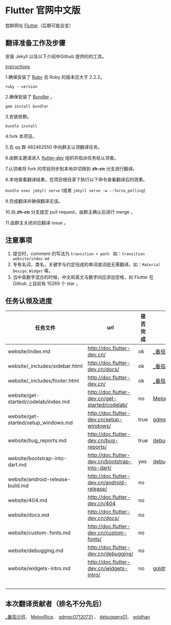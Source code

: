 # Flutter 官网中文版

尝鲜网址 [Flutter](http://doc.flutter-dev.cn)（后期可能会变）



## 翻译准备工作及步骤

安装 Jekyll 以及以下介绍中Github 提供的的工具。

[instructions](https://help.github.com/articles/using-jekyll-with-pages/)


1.确保安装了 [Ruby](https://www.ruby-lang.org/en/documentation/installation/) 且 Ruby 的版本应大于 2.2.2。

`ruby --version`

2.确保安装了 [Bundler](http://bundler.io/) 。

`gem install bundler`

3.安装依赖。

`bundle install`

4.fork 本项目。

5.去 qq 群 482462550 中向群主认领翻译任务。

6.由群主邀请进入 [flutter-dev](https://github.com/flutter-dev) 组织并指派任务给认领者。

7.认领者将 fork 的项目同步到本地并切换到 **zh-cn** 分支进行翻译。

8.本地查看翻译结果，在项目根目录下执行以下命令查看翻译后的效果。

`bundle exec jekyll serve` (或者 `jekyll serve -w --force_polling`)

9.完成翻译并确保翻译无误。

10.向 **zh-cn** 分支提交 pull request，由群主确认后进行 merge 。

11.由群主关闭对应翻译 issue 。

## 注意事项
1. 提交时，comment 的写法为 `transition + path ` 如：`transition website/index.md`
2. 专有名词，类名，关键字与约定俗成的单词或词组无需翻译。如：`Material Design`, `Widget` 等。
3. 当中英数字混合的时候，中文和英文与数字间应添加空格，如 Flutter 在 Github 上目前有 15269 个 star 。


## 任务认领及进度
| 任务文件 | url | 是否完成 | 译者 |
| ---------- | --- | ----------- | ----- |
| website/index.md |http://doc.flutter-dev.cn/  | ok | [_番茄沙司](https://github.com/ZhangQinglian) | 
| website/_includes/sidebar.html | http://doc.flutter-dev.cn/docs/ | ok | [_番茄沙司](https://github.com/ZhangQinglian) | 
| website/_includes/footer.html |http://doc.flutter-dev.cn/  |  ok | [\_番茄沙司](https://github.com/ZhangQinglian) | 
| website/get-started/codelab/index.md | http://doc.flutter-dev.cn/get-started/codelab/  | no | [MelonRice](https://github.com/MelonRice) | 
| website/get-started/setup_windows.md |  http://doc.flutter-dev.cn/setup-windows/  |  true  |  [gdmec07120731](https://github.com/gdmec07120731)  |
| website/bug_reports.md |http://doc.flutter-dev.cn/bug-reports/ | true | [debuggerx01](https://github.com/debuggerx01)|
| website/bootstrap-into-dart.md  |  http://doc.flutter-dev.cn/bootstrap-into-dart/ | yes | [debuggerx01](https://github.com/debuggerx01) |
| website/android-release-build.md|  http://doc.flutter-dev.cn/android-release/ | no   |     |   
| website/404.md  | http://doc.flutter-dev.cn/404 | no   |     |   
| website/docs.md | http://doc.flutter-dev.cn/docs/ |  no  |     |   
| website/custom-fonts.md  |  http://doc.flutter-dev.cn/custom-fonts/  |  no |     |   
| website/debugging.md  | http://doc.flutter-dev.cn/debugging/   |  no |     |   
| website/widgets-intro.md   |  http://doc.flutter-dev.cn/widgets-intro/  | no  |  [goldhan](https://github.com/goldhan)   |   
|    |    |   |     |   
|    |    |   |     |   
|    |    |   |     |   
|    |    |   |     |   
|    |    |   |     |   


## 本次翻译贡献者（排名不分先后）
[_番茄沙司](https://github.com/ZhangQinglian)、
[MelonRice](https://github.com/MelonRice)、
[gdmec07120731](https://github.com/gdmec07120731) 、
[debuggerx01](https://github.com/debuggerx01)、
[goldhan](https://github.com/goldhan)